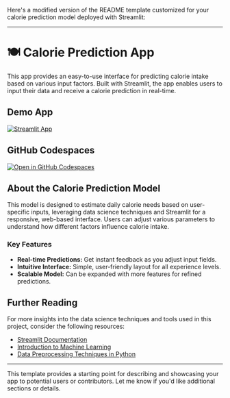 Here's a modified version of the README template customized for your calorie prediction model deployed with Streamlit:

---

# 🍽️ Calorie Prediction App

This app provides an easy-to-use interface for predicting calorie intake based on various input factors. Built with Streamlit, the app enables users to input their data and receive a calorie prediction in real-time.

## Demo App

[![Streamlit App](https://static.streamlit.io/badges/streamlit_badge_black_white.svg)](https://app-calorie-predictor.streamlit.app/)

## GitHub Codespaces

[![Open in GitHub Codespaces](https://github.com/codespaces/badge.svg)](https://codespaces.new/streamlit/calorie-prediction?quickstart=1)

## About the Calorie Prediction Model

This model is designed to estimate daily calorie needs based on user-specific inputs, leveraging data science techniques and Streamlit for a responsive, web-based interface. Users can adjust various parameters to understand how different factors influence calorie intake.

### Key Features
- **Real-time Predictions:** Get instant feedback as you adjust input fields.
- **Intuitive Interface:** Simple, user-friendly layout for all experience levels.
- **Scalable Model:** Can be expanded with more features for refined predictions.

## Further Reading

For more insights into the data science techniques and tools used in this project, consider the following resources:
- [Streamlit Documentation](https://docs.streamlit.io/)
- [Introduction to Machine Learning](https://www.coursera.org/learn/machine-learning)
- [Data Preprocessing Techniques in Python](https://scikit-learn.org/stable/modules/preprocessing.html) 

---

This template provides a starting point for describing and showcasing your app to potential users or contributors. Let me know if you'd like additional sections or details.
